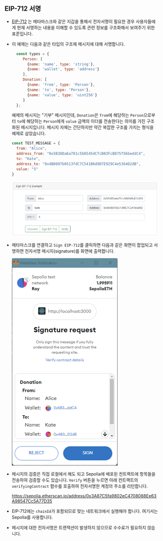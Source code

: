 ## EIP-712 서명

* [EIP-712](https://eips.ethereum.org/EIPS/eip-712) 는 메타마스크와 같은 지갑을 통해서 전자서명이 필요한 경우 사용자들에게 현재 서명하는 내용을 이해할 수 있도록 
관련 정보를 구조화해서 보여주기 위한 표준입니다.

* 이 예제는 다음과 같은 타입의 구조체 메시지에 대해 서명합니다.
  ```javascript
    const types = {
       Person: [
         {name: 'name', type: 'string'},
         {name: 'wallet', type: 'address'}
       ],
       Donation: [
         {name: 'from', type: 'Person'},
         {name: 'to', type: 'Person'},
         {name: 'value', type: 'uint256'}
       ]
    };
   ```
  예제의 메시지는 "기부" 메시지인데, `Donation`은 `from`에 해당하는 `Person`으로부터 `to`에 해당하는 `Person`에게 `value` 금액의 이더를 
전송한다는 의미를 가진 구조화된 메시지입니다. 메시지 자체는 간단하지만 약간 복잡한 구조를 가지는 형식을 예제로 삼았습니다.

  ```javascript
  const TEST_MESSAGE = {
    from: "Alice",
    address_from: "0x5B38Da6a701c568545dCfcB03FcB875f56beddC4",
    to: "Kate",
    address_to: "0x4B0897b0513fdC7C541B6d9D7E929C4e5364D2dB",
    value: "5"
  }
  ```

  ![ui.png](ui.png)

* 메타마스크를 연결하고 `Sign EIP-712`를 클릭하면 다음과 같은 화면이 팝업되고 서명하면 전자서명 메시지(signature)를 
화면에 출력합니다.

  ![sign.png](sign.png)

* 메시지의 검증은 직접 로컬에서 해도 되고 Sepolia에 배포된 컨트랙트에 항목들을 전송하여 검증할 수도 있습니다. 
`Verify` 버튼을 누르면 아래 컨트랙트의 `verifyingContract` 함수를 호출하여 전자서명한 계정의 주소를 리턴합니다.

  https://sepolia.etherscan.io/address/0x3A87C5fa9802eC4708088Ee63A98547Cc5A77D35

* EIP-712에는 `chainId`가 포함되므로 맞는 네트워크에서 실행해야 합니다. 여기서는 Sepolia를 사용합니다.

* 메시지에 대한 전자서명은 트랜잭션이 발생하지 않으므로 수수료가 필요하지 않습니다.

